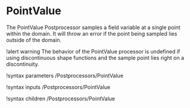 # PointValue

The PointValue Postprocessor samples a field variable at a single point within the domain. It will throw
an error if the point being sampled lies outside of the domain.

!alert warning
The behavior of the PointValue processor is undefined if using discontinuous shape functions
and the sample point lies right on a discontinuity.

!syntax parameters /Postprocessors/PointValue

!syntax inputs /Postprocessors/PointValue

!syntax children /Postprocessors/PointValue
